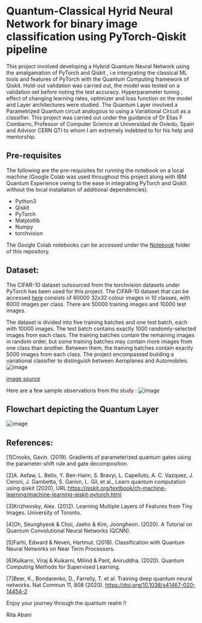 # Quantum-Classical Hyrid Neural Network for binary image classification using PyTorch-Qiskit pipeline

This project involved developing a Hybrid Quantum Neural Network using the amalgamation of PyTorch and Qiskit , i.e intergrating the classical ML tools and features of PyTorch with the Quantum Computing framework of Qiskit. Hold-out validation was carried out, the model was tested on a validation set before noting the test accuracy. Hyperparameter tuning , effect of changing learning rates, optimizer and loss function on the model and Layer architectures were studied. The Quantum Layer involved a Parametrized Quantum circuit analogous to using a Variational Circuit as a classifier. This project was carried out under the guidance of Dr Elias F Combarro, Professor of Computer Science at  Universidad de Oviedo, Spain  and Advisor CERN QTI to whom I am extremely indebted to for his help and mentorship.


## Pre-requisites 
The following are the pre-requisites for running the notebook on a local machine (Google Colab was used throughout this project along with IBM Quantum Experience owing to the ease in integrating PyTorch and Qiskit without the local installation of additional dependencies).

* Python3
* Qiskit
* PyTorch
* Matplotlib
* Numpy
* torchvision

The Google Colab notebooks can be accessed under the [Notebook](https://github.com/DRA-chaos/Quantum-Convolutional-Neural-Network/tree/main/Notebooks) folder of this repository.

## Dataset:
The CIFAR-10 dataset outsourced from the torchvision datasets under PyTorch has been used for this project.
The CIFAR-10 dataset that can be accessed [here](https://www.cs.toronto.edu/~kriz/cifar.html) consists of 60000 32x32 colour images in 10 classes, with 6000 images per class. There are 50000 training images and 10000 test images.

The dataset is divided into five training batches and one test batch, each with 10000 images. The test batch contains exactly 1000 randomly-selected images from each class. The training batches contain the remaining images in random order, but some training batches may contain more images from one class than another. Between them, the training batches contain exactly 5000 images from each class.
The project encompassed building a variational classifier to distinguish between Aeroplanes and Automobiles.
![image](https://user-images.githubusercontent.com/68393451/127451266-36669b90-bacb-4c38-afb5-ee2d2199d9f9.png)

[image source](https://www.cs.toronto.edu/~kriz/cifar.html)

Here are a few sample observations from the study :
![image](https://user-images.githubusercontent.com/68393451/127451652-5e70a45d-80c9-4c1e-b51d-09bb34fa8ed9.png)

## Flowchart depicting the Quantum Layer

![image](https://user-images.githubusercontent.com/68393451/127452166-2361aad8-817d-4fbb-a626-01086588ee8c.png)


## References:
[1]Crooks, Gavin. (2019). Gradients of parameterized quantum gates using the parameter-shift rule and gate decomposition. 

[2]A. Asfaw, L. Bello, Y. Ben-Haim, S. Bravyi, L. Capelluto, A. C. Vazquez, J. Ceroni, J. Gambetta, S. Garion, L. Gil, et al., Learn quantum computation using qiskit (2020),
URL:https://qiskit.org/textbook/ch-machine-learning/machine-learning-qiskit-pytorch.html

[3]Krizhevsky, Alex. (2012). Learning Multiple Layers of Features from Tiny Images. University of Toronto. 

[4]Oh, Seunghyeok & Choi, Jaeho & Kim, Joongheon. (2020). A Tutorial on Quantum Convolutional Neural Networks (QCNN).

[5]Farhi, Edward & Neven, Hartmut. (2018). Classification with Quantum Neural Networks on Near Term Processors. 

[6]Kulkarni, Viraj & Kulkarni, Milind & Pant, Aniruddha. (2020). Quantum Computing Methods for Supervised Learning. 

[7]Beer, K., Bondarenko, D., Farrelly, T. et al. Training deep quantum neural networks. Nat Commun 11, 808 (2020). https://doi.org/10.1038/s41467-020-14454-2

Enjoy your journey through the quantum realm !!

Rita Abani



